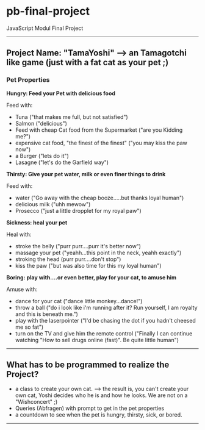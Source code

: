 # pb-final-project
JavaScript Modul Final Project

-----------------------------------------
Project Name: "TamaYoshi" --> an Tamagotchi like game (just with a fat cat as your pet ;)
-----------------------------------------

### **Pet Properties**
**Hungry: Feed your Pet with delicious food**

Feed with:
- Tuna ("that makes me full, but not satisfied")
- Salmon ("delicious")
- Feed with cheap Cat food from the Supermarket  ("are you Kidding me?")     
- expensive cat food, "the finest of the finest" ("you may kiss the paw now")
- a Burger ("lets do it")
- Lasagne ("let's do the Garfield way")

**Thirsty: Give your pet water, milk or even finer things to drink**

Feed with:
- water ("Go away with the cheap booze.....but thanks loyal human")
- delicious milk ("uhh mewow")
- Prosecco ("just a little dropplet for my royal paw") 

**Sickness: heal your pet**

Heal with:
- stroke the belly ("purr purr....purr it's better now")
- massage your pet ("yeahh...this point in the neck, yeahh exactly")
- stroking the head (purr purr....don't stop")
- kiss the paw ("but was also time for this my loyal human")

**Boring: play with....or even better, play for your cat, to amuse him**

Amuse with:
- dance for your cat ("dance little monkey...dance!")
- throw a ball ("do i look like i'm running after it? Run yourself, I am royalty and this is beneath me.")
- play with the laserpointer ("I'd be chasing the dot if you hadn't cheesed me so fat")
- turn on the TV and give him the remote control ("Finally I can continue watching "How to sell drugs online (fast)". Be quite little human")
------------------------------------------------------------------

## **What has to be programmed to realize the Project?**
- a class to create your own cat. 
--> the result is, you can't create your own cat, Yoshi decides who he is and how he looks. We are  not on a "Wishconcert" ;)
- Queries (Abfragen) with prompt to get in the pet properties
- a countdown to see when the pet is hungry, thirsty, sick, or bored.

------------------------------------------------------------------


